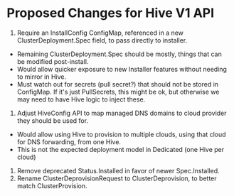 # Proposed Changes for Hive V1 API

 1. Require an InstallConfig ConfigMap, referenced in a new ClusterDeployment.Spec field, to pass directly to installer.
   * Remaining ClusterDeployment.Spec should be mostly, things that can be modified post-install.
   * Would allow quicker exposure to new Installer features without needing to mirror in Hive.
   * Must watch out for secrets (pull secret?) that should not be stored in ConfigMap. If it's just PullSecrets, this might be ok, but otherwise we may need to have Hive logic to inject these.
 1. Adjust HiveConfig API to map managed DNS domains to cloud provider they should be used for.
   * Would allow using Hive to provision to multiple clouds, using that cloud for DNS forwarding, from one Hive.
   * This is not the expected deployment model in Dedicated (one Hive per cloud)
 1. Remove deprecated Status.Installed in favor of newer Spec.Installed.
 1. Rename ClusterDeprovisionRequest to ClusterDeprovision, to better match ClusterProvision.
